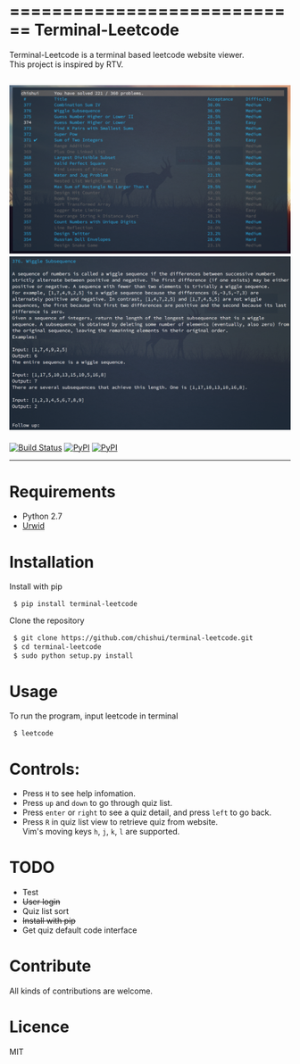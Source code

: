 ============================
Terminal-Leetcode
============================
Terminal-Leetcode is a terminal based leetcode website viewer.  
This project is inspired by RTV.

![alt text](screenshots/list.png "quiz list" )
![alt text](screenshots/detail.png "quiz detail")
---------------

[![Build Status](https://travis-ci.org/chishui/terminal-leetcode.svg?branch=master)](https://travis-ci.org/chishui/terminal-leetcode)
[![PyPI](https://img.shields.io/pypi/v/nine.svg?maxAge=2592000)](https://pypi.python.org/pypi/terminal-leetcode)
[![PyPI](https://img.shields.io/badge/python-2.7-blue.svg?maxAge=2592000)](https://pypi.python.org/pypi/terminal-leetcode)

---------------
# Requirements
- Python 2.7  
- [Urwid](https://github.com/urwid/urwid)

# Installation
Install with pip  
```
 $ pip install terminal-leetcode
```
Clone the repository  
```
 $ git clone https://github.com/chishui/terminal-leetcode.git  
 $ cd terminal-leetcode  
 $ sudo python setup.py install  
```
# Usage
To run the program, input leetcode in terminal    
```
 $ leetcode
```
# Controls:
- Press ``H`` to see help infomation.  
- Press ``up`` and ``down`` to go through quiz list.  
- Press ``enter`` or ``right`` to see a quiz detail, and press ``left`` to go back.  
- Press ``R`` in quiz list view to retrieve quiz from website.  
Vim's moving keys ``h``, ``j``, ``k``, ``l`` are supported.

# TODO
- Test
- ~~User login~~
- Quiz list sort
- ~~Install with pip~~
- Get quiz default code interface

# Contribute
All kinds of contributions are welcome.

# Licence
MIT

